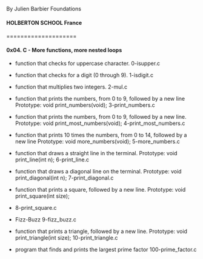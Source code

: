 
 By Julien Barbier
Foundations
#### HOLBERTON SCHOOL France

====================  


#### 0x04. C - More functions, more nested loops

- function that checks for uppercase character.
0-isupper.c

- function that checks for a digit (0 through 9).
1-isdigit.c

-  function that multiplies two integers.
2-mul.c

-  function that prints the numbers, from 0 to 9, followed by a new line
Prototype: void print_numbers(void);
3-print_numbers.c

- function that prints the numbers, from 0 to 9, followed by a new line.
Prototype: void print_most_numbers(void);
4-print_most_numbers.c

- function that prints 10 times the numbers, from 0 to 14, followed by a new line
Prototype: void more_numbers(void);
5-more_numbers.c

- function that draws a straight line in the terminal.
Prototype: void print_line(int n);
 6-print_line.c

- function that draws a diagonal line on the terminal.
Prototype: void print_diagonal(int n);
7-print_diagonal.c

- function that prints a square, followed by a new line.
 Prototype: void print_square(int size);

 - 8-print_square.c
 
 
- Fizz-Buzz
  9-fizz_buzz.c
  
 - function that prints a triangle, followed by a new line.
Prototype: void print_triangle(int size);
10-print_triangle.c

- program that finds and prints the largest prime factor
100-prime_factor.c





